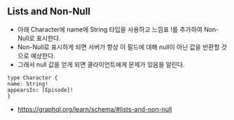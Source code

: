 ## Lists and Non-Null
- 아래 Character에 name에 String 타입을 사용하고 느낌표 !를 추가하여 Non-Null로 표시한다.
- Non-Null로 표시하게 되면 서버가 항상 이 필드에 대해 null이 아닌 값을 반환할 것으로 예상한다.
- 그래서 null 값을 얻게 되면 클라이언트에게 문제가 있음을 알린다.

```
type Character {
name: String!
appearsIn: [Episode]!
}
```
- https://graphql.org/learn/schema/#lists-and-non-null

